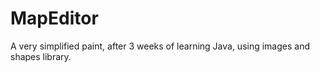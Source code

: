 # MapEditor
A very simplified paint, after 3 weeks of learning Java, using images and shapes library.
